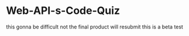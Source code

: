 # Web-API-s-Code-Quiz
this gonna be difficult
not the final product will resubmit
this is a beta test